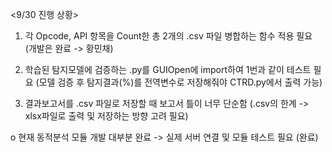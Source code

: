 <9/30 진행 상황>

1. 각 Opcode, API 항목을 Count한 총 2개의 .csv 파일 병합하는 함수 적용 필요 (개발은 완료 -> 황민채)

2. 학습된 탐지모델에 검증하는 .py를 GUIOpen에 import하여 1번과 같이 테스트 필요 (모델 검증 후 탐지결과(%)를 전역변수로 저장해줘야 CTRD.py에서 출력 가능)

3. 결과보고서를 .csv 파일로 저장할 때 보고서 틀이 너무 단순함 (.csv의 한계 -> xlsx파일로 출력 및 저장하는 방향 고려 필요)


o 현재 동적분석 모듈 개발 대부분 완료 -> 실제 서버 연결 및 모듈 테스트 필요 (완료)
